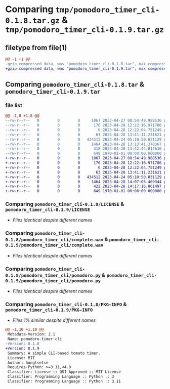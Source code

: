 # Comparing `tmp/pomodoro_timer_cli-0.1.8.tar.gz` & `tmp/pomodoro_timer_cli-0.1.9.tar.gz`

## filetype from file(1)

```diff
@@ -1 +1 @@
-gzip compressed data, was "pomodoro_timer_cli-0.1.8.tar", max compression
+gzip compressed data, was "pomodoro_timer_cli-0.1.9.tar", max compression
```

## Comparing `pomodoro_timer_cli-0.1.8.tar` & `pomodoro_timer_cli-0.1.9.tar`

### file list

```diff
@@ -1,8 +1,8 @@
--rw-r--r--   0        0        0     1067 2023-04-27 08:54:49.988536 pomodoro_timer_cli-0.1.8/LICENSE
--rw-r--r--   0        0        0      176 2023-04-28 12:22:16.971706 pomodoro_timer_cli-0.1.8/README.md
--rw-r--r--   0        0        0        0 2023-04-28 12:22:04.751249 pomodoro_timer_cli-0.1.8/pomodoro_timer_cli/__init__.py
--rw-r--r--   0        0        0       63 2023-04-28 13:41:11.231621 pomodoro_timer_cli-0.1.8/pomodoro_timer_cli/__main__.py
--rw-r--r--   0        0        0   434512 2023-04-24 05:10:50.831129 pomodoro_timer_cli-0.1.8/pomodoro_timer_cli/complete.wav
--rw-r--r--   0        0        0     1464 2023-04-28 13:13:41.370367 pomodoro_timer_cli-0.1.8/pomodoro_timer_cli/pomodoro.py
--rw-r--r--   0        0        0      418 2023-04-28 13:42:44.814616 pomodoro_timer_cli-0.1.8/pyproject.toml
--rw-r--r--   0        0        0      649 1970-01-01 00:00:00.000000 pomodoro_timer_cli-0.1.8/PKG-INFO
+-rw-r--r--   0        0        0     1067 2023-04-27 08:54:49.988536 pomodoro_timer_cli-0.1.9/LICENSE
+-rw-r--r--   0        0        0      176 2023-04-28 12:22:16.971706 pomodoro_timer_cli-0.1.9/README.md
+-rw-r--r--   0        0        0        0 2023-04-28 12:22:04.751249 pomodoro_timer_cli-0.1.9/pomodoro_timer_cli/__init__.py
+-rw-r--r--   0        0        0       63 2023-04-28 13:41:11.231621 pomodoro_timer_cli-0.1.9/pomodoro_timer_cli/__main__.py
+-rw-r--r--   0        0        0   434512 2023-04-24 05:10:50.831129 pomodoro_timer_cli-0.1.9/pomodoro_timer_cli/complete.wav
+-rw-r--r--   0        0        0     1464 2023-04-28 14:07:05.409344 pomodoro_timer_cli-0.1.9/pomodoro_timer_cli/pomodoro.py
+-rw-r--r--   0        0        0      422 2023-04-28 14:17:16.861497 pomodoro_timer_cli-0.1.9/pyproject.toml
+-rw-r--r--   0        0        0      649 1970-01-01 00:00:00.000000 pomodoro_timer_cli-0.1.9/PKG-INFO
```

### Comparing `pomodoro_timer_cli-0.1.8/LICENSE` & `pomodoro_timer_cli-0.1.9/LICENSE`

 * *Files identical despite different names*

### Comparing `pomodoro_timer_cli-0.1.8/pomodoro_timer_cli/complete.wav` & `pomodoro_timer_cli-0.1.9/pomodoro_timer_cli/complete.wav`

 * *Files identical despite different names*

### Comparing `pomodoro_timer_cli-0.1.8/pomodoro_timer_cli/pomodoro.py` & `pomodoro_timer_cli-0.1.9/pomodoro_timer_cli/pomodoro.py`

 * *Files identical despite different names*

### Comparing `pomodoro_timer_cli-0.1.8/PKG-INFO` & `pomodoro_timer_cli-0.1.9/PKG-INFO`

 * *Files 1% similar despite different names*

```diff
@@ -1,10 +1,10 @@
 Metadata-Version: 2.1
 Name: pomodoro-timer-cli
-Version: 0.1.8
+Version: 0.1.9
 Summary: A simple CLI-based tomato timer.
 License: MIT
 Author: hungtsetse
 Requires-Python: >=3.11,<4.0
 Classifier: License :: OSI Approved :: MIT License
 Classifier: Programming Language :: Python :: 3
 Classifier: Programming Language :: Python :: 3.11
```

